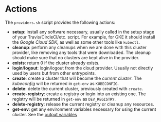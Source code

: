 # Actions

The `providers.sh` script provides the following actions:

  * **setup**: install any software necessary, usually called in the setup stage of your
  Travis/CircleCI/etc. script. For example, for GKE it should install the _Google Cloud SDK_,
  as well as some other tools like `kubectl`.
  * **cleanup**: perform any cleanups when we are done with this cluster provider, like
  removing any tools that were downloaded. The cleanup should make sure that no clusters
  are kept alive in the provider.
  * **exists**: return 0 if the cluster already exists.
  * **login**/**logout**: login/logout from the cloud provider. Usually not directly used
  by users but from other entrypoints.
  * **create**: create a cluster that will become the _current cluster_. The _kubeconfig_
  will be returned in `get-env` as `KUBECONFIG`.
  * **delete**: delete the current cluster, previously created with `create`.
  * **create-registry**: create a registry or login into an existing one. The registry
  will be returned in `get-env` as `DEV_REGISTRY`.
  * **delete-registry**: release the current registry or cleanup any resources.
  * **get-env**: get any environment variables necessary for using the current cluster.
  See the [output variables](variables.md)
